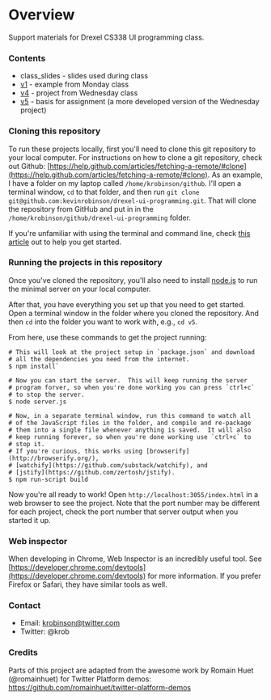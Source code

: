 # Overview
Support materials for Drexel CS338 UI programming class.

### Contents
- class_slides - slides used during class
- [v1](v1) - example from Monday class
- [v4](v4) - project from Wednesday class
- [v5](v5) - basis for assignment (a more developed version of the Wednesday project)

### Cloning this repository
To run these projects locally, first you'll need to clone this git repository to your local computer.  For instructions on how to clone a git repository, check out Github: [https://help.github.com/articles/fetching-a-remote/#clone](https://help.github.com/articles/fetching-a-remote/#clone).  As an example, I have a folder on my laptop called `/home/krobinson/github`.  I'll open a terminal window, `cd` to that folder, and then run `git clone git@github.com:kevinrobinson/drexel-ui-programming.git`.  That will clone the repository from GitHub and put in in the `/home/krobinson/github/drexel-ui-programming` folder.

If you're unfamiliar with using the terminal and command line, check [this article](http://blog.teamtreehouse.com/introduction-to-the-mac-os-x-command-line) out to help you get started.

### Running the projects in this repository
Once you've cloned the repository, you'll also need to install [node.js](http://nodejs.org/) to run the minimal server on your local computer.

After that, you have everything you set up that you need to get started.  Open a terminal window in the folder where you cloned the repository.  And then `cd` into the folder you want to work with, e.g., `cd v5`.

From here, use these commands to get the project running:

```
# This will look at the project setup in `package.json` and download
# all the dependencies you need from the internet.
$ npm install`

# Now you can start the server.  This will keep running the server
# program forver, so when you're done working you can press `ctrl+c`
# to stop the server.
$ node server.js

# Now, in a separate terminal window, run this command to watch all
# of the JavaScript files in the folder, and compile and re-package
# them into a single file whenever anything is saved.  It will also
# keep running forever, so when you're done working use `ctrl+c` to
# stop it.
# If you're curious, this works using [browserify](http://browserify.org/),
# [watchify](https://github.com/substack/watchify), and
# [jstify](https://github.com/zertosh/jstify).
$ npm run-script build
```

Now you're all ready to work!  Open `http://localhost:3055/index.html` in a web browser to see the project.  Note that the port number may be different for each project, check the port number that server output when you started it up.


### Web inspector
When developing in Chrome, Web Inspector is an incredibly useful tool.  See [https://developer.chrome.com/devtools](https://developer.chrome.com/devtools) for more information.  If you prefer Firefox or Safari, they have similar tools as well.

### Contact
- Email: krobinson@twitter.com
- Twitter: @krob

### Credits
Parts of this project are adapted from the awesome work by Romain Huet (@romainhuet) for Twitter Platform demos: https://github.com/romainhuet/twitter-platform-demos